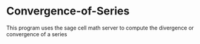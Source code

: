 # Convergence-of-Series
This program uses the sage cell math server to compute the divergence or convergence of a series 
